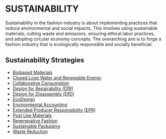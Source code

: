 # SUSTAINABILITY

Sustainability in the fashion industry is about implementing practices that reduce environmental and social impacts. This involves using sustainable materials, cutting waste and emissions, ensuring ethical labor practices, and adopting circular economy concepts. The overarching aim is to forge a fashion industry that is ecologically responsible and socially beneficial.

## Sustainability Strategies

- [Biobased Materials](https://circularloopholes.net/category/sustainability/Biobased%20Materials.html)
- [Closed Loop Water and Renewable Energy](https://circularloopholes.net/category/sustainability/Closed%20Loop%20Water%20and%20Renewable%20Energy.html)
- [Collaborative Consumption](https://circularloopholes.net/category/sustainability/Collaborative%20consumption.html)
- [Design for Repairability (DfR)](https://circularloopholes.net/category/sustainability/Design%20for%20Repairability.html)
- [Design for Disassembly (DfD)](https://circularloopholes.net/category/sustainability/Design%20for%20disassembly.html)
- [EcoDesign](https://circularloopholes.net/category/sustainability/EcoDesign.html)
- [Environmental Accounting](https://circularloopholes.net/category/sustainability/Environmental%20Accounting.html)
- [Extended Producer Responsibility (EPR)](https://circularloopholes.net/category/sustainability/Extended%20Producer%20Responsibility)
- [Post Use Materials](https://circularloopholes.net/category/sustainability/Post-use%20materials.html)
- [Regenerative Fashion](https://circularloopholes.net/category/sustainability/Regenerative%20Fashion.html)
- [Sustainable Packaging](https://circularloopholes.net/category/sustainability/Sustainable%20Packaging.html)
- [Waste Reduction](https://circularloopholes.net/category/sustainability/Waste%20reduction.html)


<!--
- [Designed for Multiple Users](https://circularloopholes.net/category/sustainability/Design%20for%20multiple%20uses.html)
- [Extending Life-Cycles](https://circularloopholes.net/category/sustainability/Extending%20life-cycles.html)
- [From Circular to Sustainable Material](https://circularloopholes.net/category/sustainability/From%20circular%20to%20sustainable%20material.html)
- [Joining Closed Loop Recycling](https://circularloopholes.net/category/sustainability/Joining%20closed-loop%20recycling.html)
- [More than Human Design](https://circularloopholes.net/category/sustainability/More%20than%20human%20design.html)
-->
